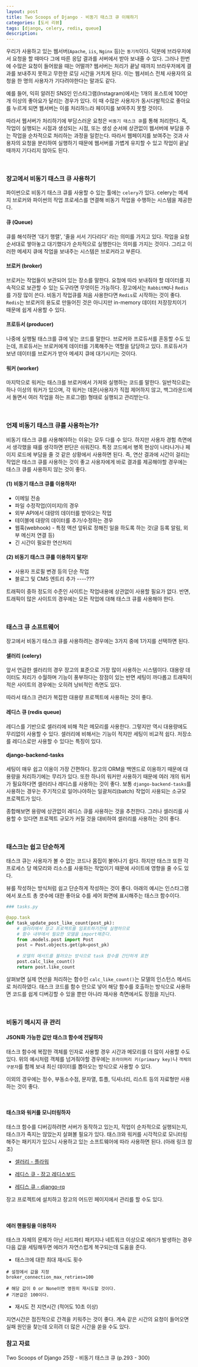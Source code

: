 ```yaml
---
layout: post
title: Two Scoops of Django - 비동기 태스크 큐 이해하기
categories: [도서 리뷰]
tags: [django, celery, redis, queue]
description: 
---
```


우리가 사용하고 있는 웹서버(`Apache`, `iis`, `Nginx` 등)는 `동기적`이다. 덕분에 브라우저에서 요청을 할 때마다 그에 따른 응답 결과를 서버에서 받아 보내줄 수 있다. 그러나 한번에 수많은 요청이 들어왔을 때는 어떨까? 웹서버는 처리가 끝날 때까지 브라우저에게 결과를 보내주지 못하고 무한한 로딩 시간을 거치게 된다. 이는 웹서비스 전체 사용자의 요청을 한 명의 사용자가 기다려야한다는 말과도 같다. 

예를 들어, 익히 알려진 SNS인 인스타그램(Instagram)에서는 1개의 포스트에 100만 개 이상의 좋아요가 달리는 경우가 있다. 이 때 수많은 사용자가 동시다발적으로 좋아요를 누르게 되면 웹서버는 이를 처리하느라 페이지를 보여주지 못할 것이다.

따라서 웹서버가 처리하기에 부담스러운 요청은 `비동기 태스크 큐`를 통해 처리한다. 즉, 작업이 실행되는 시점과 생성되는 시점, 또는 생성 순서에 상관없이 웹서버에 부담을 주는 작업을 순차적으로 처리하는 과정을 일컫는다. 따라서 웹페이지를 보여주는 것과 사용자의 요청을 분리하여 실행하기 때문에 웹서버를 가볍게 유지할 수 있고 작업이 끝날 때까지 기다리지 않아도 된다.

<br>

### 장고에서 비동기 태스크 큐 사용하기

파이썬으로 비동기 태스크 큐를 사용할 수 있는 툴에는 `celery`가 있다. celery는 메세지 브로커와 파이썬의 작업 프로세스를 연결해 비동기 작업을 수행하는 시스템을 제공한다.  

#### 큐 (Queue)

큐를 해석하면 '대기 행렬', '줄을 서서 기다리다' 라는 의미를 가지고 있다. 작업을 요청 순서대로 쌓아놓고 대기했다가 순차적으로 실행한다는 의미를 가지는 것이다. 그리고 이러한 메세지 큐에 작업을 보내주는 시스템은 브로커라고 부른다. 

#### 브로커 (broker)

브로커는 작업들이 보관되어 있는 장소를 말한다. 요청에 따라 보내줘야 할 데이터를 지속적으로 보관할 수 있는 도구라면 무엇이든 가능하다. 장고에서는 `RabbitMQ`나 `Redis`를 가장 많이 쓴다. 비동기 작업큐를 처음 사용한다면 `Redis`로 시작하는 것이 좋다. `Redis`는 브로커의 용도로 만들어진 것은 아니지만 in-memory 데이터 저장장치이기 때문에 쉽게 사용할 수 있다.

#### 프로듀서 (producer)

나중에 실행될 태스크를 큐에 넣는 코드를 말한다. 브로커와 프로듀서를 혼동할 수도 있는데, 프로듀서는 브로커에게 데이터를 기록해주는 역할을 담당하고 있다. 프로듀서가 보낸 데이터를 브로커가 받아 메세지 큐에 대기시키는 것이다. 

#### 워커 (worker)

마지막으로 워커는 태스크를 브로커에서 가져와 실행하는 코드를 말한다. 일반적으로는 하나 이상의 워커가 있으며, 각 워커는 데몬(사용자가 직접 제어하지 않고, 백그라운드에서 돌면서 여러 작업을 하는 프로그램) 형태로 실행되고 관리받는다. 


<br>

### 언제 비동기 태스크 큐를 사용하는가?

비동기 태스크 큐를 사용해야하는 이유는 모두 다를 수 있다. 하지만 사용자 경험 측면에서 생각했을 때를 생각하면 판단은 쉬워진다. 특정 코드에서 병목 현상이 나타나거나 페이지 로드에 부담을 줄 것 같은 상황에서 사용하면 된다. 즉, 연산 결과에 시간이 걸리는 작업은 태스크 큐를 사용하는 것이 좋고 사용자에게 바로 결과를 제공해야할 경우에는 태스크 큐를 사용하지 않는 것이 좋다.

#### (1) 비동기 태스크 큐를 이용하자!

- 이메일 전송
- 파일 수정작업(이미지)의 경우
- 외부 API에서 대량의 데이터를 받아오는 작업
- 테이블에 대량의 데이터를 추가/수정하는 경우
- 웹훅(webhook) - 특정 액션 앞뒤로 정해진 일을 하도록 하는 것(글 등록 알림, 외부 메신저 연결 등)
- 긴 시간이 필요한 연산처리

#### (2) 비동기 태스크 큐를 이용하지 말자!

- 사용자 프로필 변경 등의 단순 작업
- 블로그 및 CMS 엔트리 추가 ----???


트래픽이 중하 정도의 수준인 사이트는 작업내용에 상관없이 사용할 필요가 없다. 반면, 트래픽이 많은 사이트의 경우에는 모든 작업에 대해 태스크 큐를 사용해야 한다. 

<br>

### 태스크 큐 소프트웨어 

장고에서 비동기 태스크 큐를 사용하려는 경우에는 3가지 중에 1가지를 선택하면 된다. 

#### 셀러리 (celery) 

앞서 언급한 셀러리의 경우 장고의 표준으로 가장 많이 사용하는 시스템이다. 대용량 데이터도 처리가 수월하며 기능이 풍부하다는 장점이 있는 반면 세팅이 까다롭고 트래픽이 적은 사이트의 경우에는 오히려 낭비적인 측면도 있다.

따라서 태스크 관리가 복잡한 대용량 프로젝트에 사용하는 것이 좋다.

#### 레디스 큐 (redis queue)

레디스를 기반으로 셀러리에 비해 적은 메모리를 사용한다. 그렇지만 역시 대용량에도 무리없이 사용할 수 있다. 셀러리에 비해서는 기능이 적지만 세팅이 비교적 쉽다. 저장소를 레디스로만 사용할 수 있다는 특징이 있다.

#### django-backend-tasks

세팅이 매우 쉽고 이용이 가장 간편하다. 장고의 ORM을 백엔드로 이용하기 때문에 대용량을 처리하기에는 무리가 있다. 또한 하나의 워커만 사용하기 때문에 여러 개의 워커가 필요하다면 셀러리나 레디스를 사용하는 것이 좋다. 보통 `django-backend-tasks`를 사용하는 경우는 주기적으로 일어나야하는 일괄처리(batch) 작업이 사용되는 소규모 프로젝트가 있다.


종합해보면 용량에 상관없이 레디스 큐를 사용하는 것을 추천한다. 그러나 셀러리를 사용할 수 있다면 프로젝트 규모가 커질 것을 대비하여 셀러리를 사용하는 것이 좋다. 

<br>

### 태스크는 쉽고 단순하게

태스크 큐는 사용자가 볼 수 없는 코드나 몸집이 불어나기 쉽다. 하지만 태스크 또한 각 프로세스 당 메모리와 리소스를 사용하는 작업이기 때문에 사이트에 영향을 줄 수도 있다. 

뷰를 작성하는 방식처럼 쉽고 단순하게 작성하는 것이 좋다. 아래의 예시는 인스타그램에서 포스트 총 갯수에 대한 좋아요 수를 세어 화면에 표시해주는 태스크 함수이다. 

```python
### tasks.py

@app.task
def task_update_post_like_count(post_pk):
    # 셀러리에서 장고 프로젝트를 임포트하기전에 실행하므로
    # 함수 내부에서 필요한 모델을 import해준다.
    from .models.post import Post
    post = Post.objects.get(pk=post_pk)
    
    # 모델의 메서드를 불러오는 방식으로 task 함수를 간단하게 표현
    post.calc_like_count()
    return post.like_count
```

살펴보면 실제 연산을 처리하는 함수인 `calc_like_count()`는 모델의 인스턴스 메서드로 처리하였다. 태스크 코드를 함수 안으로 넣어 해당 함수를 호출하는 방식으로 사용하면 코드를 쉽게 디버깅할 수 있을 뿐만 아니라 재사용 측면에서도 장점을 지닌다.

<br>

### 비동기 메시지 큐 관리

#### JSON화 가능한 값만 태스크 함수에 전달하자

태스크 함수에 복잡한 객체를 인자로 사용할 경우 시간과 메모리를 더 많이 사용할 수도 있다. 위의 예시처럼 객체를 넘겨줘야할 경우에는 `프라이머리 키(primary key)`나 `객체의 구분자`를 함께 보내 최신 데이터를 뽑아오는 방식으로 사용할 수 있다. 

이외의 경우에는 정수, 부동소수점, 문자열, 튜플, 딕셔너리, 리스트 등의 자료형만 사용하는 것이 좋다.

<br>

#### 태스크와 워커를 모니터링하자

태스크 함수를 디버깅하려면 서버가 동작하고 있는지, 작업이 순차적으로 실행되는지, 태스크가 죽지는 않았는지 살펴볼 필요가 있다. 태스크와 워커를 시각적으로 모니터링 해주는 패키지가 있으니 사용하고 있는 소프트웨어에 따라 사용하면 된다. (아래 링크 참조)

- [셀러리 - 플라워](https://pypi.python.org/pypi/flower)

- [레디스 큐 - 장고 레디스보드](https://pypi.python.org/pypi/django-redisboard)

- [레디스 큐 - django-rq](https://pypi.python.org/pypi/django-rq)

장고 프로젝트에 설치하고 장고의 어드민 페이지에서 관리를 할 수도 있다.  

<br>

#### 에러 핸들링을 이용하자

태스크 자체의 문제가 아닌 서드파티 패키지나 네트워크 이상으로 에러가 발생하는 경우 다음 값을 세팅해두면 에러가 자연스럽게 복구되는데 도움을 준다.

- 태스크에 대한 최대 재시도 횟수

```
# 설정에서 값을 지정
broker_connection_max_retries=100

# 해당 값이 0 or None이면 영원히 재시도할 것이다.
# 기본값은 100이다.
```

- 재시도 전 지연시간 (적어도 10초 이상)

지연시간은 점진적으로 간격을 키워주는 것이 좋다. 계속 같은 시간의 요청이 들어오면 실패 원인을 찾는데 오히려 더 많은 시간을 쏟을 수도 있다.


### 참고 자료

Two Scoops of Django 25장 - 비동기 태스크 큐 (p.293 - 300)
